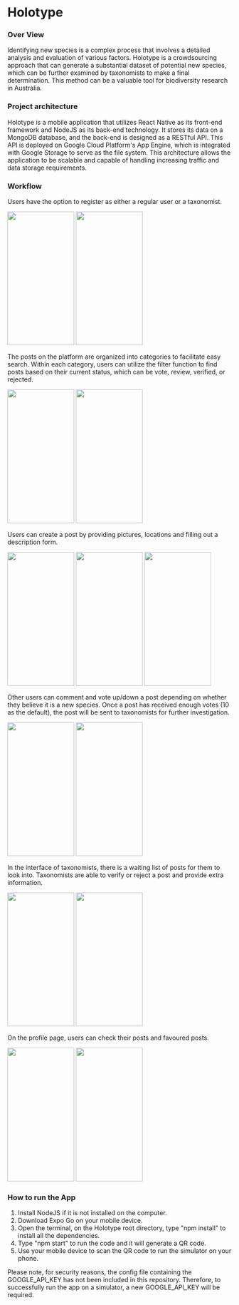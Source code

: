 # Holotype

<h3>Over View</h3>

<p>
Identifying new species is a complex process that involves a detailed analysis and evaluation of various factors. Holotype is a crowdsourcing approach that can generate a substantial dataset of potential new species, which can be further examined by taxonomists to make a final determination. This method can be a valuable tool for biodiversity research in Australia.
</p>

<h3>Project architecture</h3>
<p>
Holotype is a mobile application that utilizes React Native as its front-end framework and NodeJS as its back-end technology. It stores its data on a MongoDB database, and the back-end is designed as a RESTful API. This API is deployed on Google Cloud Platform's App Engine, which is integrated with Google Storage to serve as the file system. This architecture allows the application to be scalable and capable of handling increasing traffic and data storage requirements.
</p>

<h3>Workflow</h3>

<p>
Users have the option to register as either a regular user or a taxonomist.
</p>
<div>
<img src="https://user-images.githubusercontent.com/55920971/232280840-af6d1a46-0a2f-4cd4-953f-c25a2669cf65.png" width="150" height="300">
<img src="https://user-images.githubusercontent.com/55920971/232280845-ca12f16b-bda2-44df-aeea-e3e18f924984.png" width="150" height="300">
</div>

<p>
The posts on the platform are organized into categories to facilitate easy search. Within each category, users can utilize the filter function to find posts based on their current status, which can be vote, review, verified, or rejected.
</p>
<div>
<img src="https://user-images.githubusercontent.com/55920971/232281562-a860a698-0f2c-45a6-ace0-70e8cbb3bf55.jpeg" width="150" height="300">
<img src="https://user-images.githubusercontent.com/55920971/232285888-ff21249a-2689-4f8f-b886-26fa45fc7c2c.png" width="150" height="300">
</div>

<p>
Users can create a post by providing pictures, locations and filling out a description form.
</p>
<div>
<img src="https://user-images.githubusercontent.com/55920971/232283037-7bb3aa5b-a750-4101-965e-fbb0646b8764.jpeg" width="150" height="300">
<img src="https://user-images.githubusercontent.com/55920971/232283106-d216b82d-148a-4d03-9cbe-f3411e9c8273.jpeg" width="150" height="300">
<img src="https://user-images.githubusercontent.com/55920971/232283200-20dbac70-39c5-48da-9719-6964e66e9ec3.jpeg" width="150" height="300">
</div>

<p>
Other users can comment and vote up/down a post depending on whether they believe it is a new species. Once a post has received enough votes (10 as the default), the post will be sent to taxonomists for further investigation.
</p>
<div>
<img src="https://user-images.githubusercontent.com/55920971/232283426-261138a8-b1d0-4a9b-9a9a-1515b84f9c35.png" width="150" height="300">
<img src="https://user-images.githubusercontent.com/55920971/232283596-45e280bc-db8b-4d40-8fad-8fcdf1fd8e0a.png" width="150" height="300">
</div>

<p>
In the interface of taxonomists, there is a waiting list of posts for them to look into. Taxonomists are able to verify or reject a post and provide extra information.
</p>
<div>
<img src="https://user-images.githubusercontent.com/55920971/232283577-f4c02036-099a-4ffa-8d23-dc2bbb028eb5.jpeg" width="150" height="300">
<img src="https://user-images.githubusercontent.com/55920971/232283589-7dad8e3e-fa46-4937-9833-70e005cc00ed.jpeg" width="150" height="300">
</div>

<p>
On the profile page, users can check their posts and favoured posts.
</p>
<div>
<img src="https://user-images.githubusercontent.com/55920971/232283965-ea88599b-d180-455b-9b4f-1260c9ec5a4e.jpeg" width="150" height="300">
<img src="https://user-images.githubusercontent.com/55920971/232283967-ee09fccc-8c4d-4891-b5ad-931af4062547.jpeg" width="150" height="300">
</div>

<h3>How to run the App</h3>
<ol>
<li>Install NodeJS if it is not installed on the computer.</li>
<li> Download Expo Go on your mobile device.</li>
<li> Open the terminal, on the Holotype root directory, type "npm install" to install all the dependencies.</li>
<li> Type "npm start" to run the code and it will generate a QR code.</li>
<li> Use your mobile device to scan the QR code to run the simulator on your phone.</li>
</ol>
<p>
Please note, for security reasons, the config file containing the GOOGLE_API_KEY has not been included in this repository. Therefore, to successfully run the app on a simulator, a new GOOGLE_API_KEY will be required.
</P>
